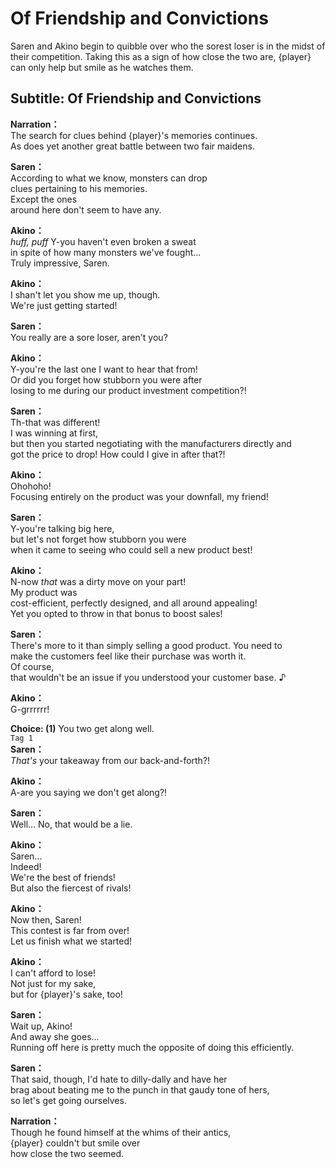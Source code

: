 # Of Friendship and Convictions
Saren and Akino begin to quibble over who the sorest loser is in the midst of their competition. Taking this as a sign of how close the two are, {player} can only help but smile as he watches them.
  
## Subtitle: Of Friendship and Convictions
  
**Narration：**  
The search for clues behind {player}'s memories continues.  
As does yet another great battle between two fair maidens.  
  
**Saren：**  
According to what we know, monsters can drop  
clues pertaining to his memories.  
Except the ones  
around here don't seem to have any.  
  
**Akino：**  
*huff, puff* Y-you haven't even broken a sweat  
in spite of how many monsters we've fought...  
Truly impressive, Saren.  
  
**Akino：**  
I shan't let you show me up, though.  
We're just getting started!  
  
**Saren：**  
You really are a sore loser, aren't you?  
  
**Akino：**  
Y-you're the last one I want to hear that from!  
Or did you forget how stubborn you were after  
losing to me during our product investment competition?!  
  
**Saren：**  
Th-that was different!  
I was winning at first,  
but then you started negotiating with the manufacturers directly and  
got the price to drop! How could I give in after that?!  
  
**Akino：**  
Ohohoho!  
Focusing entirely on the product was your downfall, my friend!  
  
**Saren：**  
Y-you're talking big here,  
but let's not forget how stubborn you were  
when it came to seeing who could sell a new product best!  
  
**Akino：**  
N-now *that*  was a dirty move on your part!  
My product was  
cost-efficient, perfectly designed, and all around appealing!  
Yet you opted to throw in that bonus to boost sales!  
  
**Saren：**  
There's more to it than simply selling a good product. You need to  
make the customers feel like their purchase was worth it.  
Of course,  
that wouldn't be an issue if you understood your customer base. ♪  
  
**Akino：**  
G-grrrrrr!  
  
**Choice: (1)**  You two get along well.  
`Tag 1`  
**Saren：**  
*That's*  your takeaway from our back-and-forth?!  
  
**Akino：**  
A-are you saying we don't get along?!  
  
**Saren：**  
Well... No, that would be a lie.  
  
**Akino：**  
Saren...  
Indeed!  
We're the best of friends!  
But also the fiercest of rivals!  
  
**Akino：**  
Now then, Saren!  
This contest is far from over!  
Let us finish what we started!  
  
**Akino：**  
I can't afford to lose!  
Not just for my sake,  
but for {player}'s sake, too!  
  
**Saren：**  
Wait up, Akino!  
And away she goes...  
Running off here is pretty much the opposite of doing this efficiently.  
  
**Saren：**  
That said, though, I'd hate to dilly-dally and have her  
brag about beating me to the punch in that gaudy tone of hers,  
so let's get going ourselves.  
  
**Narration：**  
Though he found himself at the whims of their antics,  
{player} couldn't but smile over  
how close the two seemed.  

